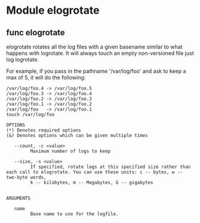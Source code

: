 # Module elogrotate


## func elogrotate

elogrotate rotates all the log files with a given basename similar to what happens with logrotate.
It will always touch an empty non-versioned file just log logrotate.

For example, if you pass in the pathname '/var/log/foo' and ask to keep a max of 5, it will do the
following:

    /var/log/foo.4 -> /var/log/foo.5
    /var/log/foo.3 -> /var/log/foo.4
    /var/log/foo.2 -> /var/log/foo.3
    /var/log/foo.1 -> /var/log/foo.2
    /var/log/foo   -> /var/log/foo.1
    touch /var/log/foo

```Groff
OPTIONS
(*) Denotes required options
(&) Denotes options which can be given multiple times

   --count, -c <value>
         Maximum number of logs to keep

   --size, -s <value>
         If specified, rotate logs at this specified size rather than each call to elogrotate. You can use these units: c -- bytes, w -- two-byte words,
         k -- kilobytes, m -- Megabytes, G -- gigabytes


ARGUMENTS

   name
         Base name to use for the logfile.

```
